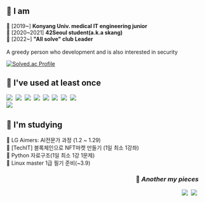 <h2>🧸 I am </h2>
<p >
  🧩 [2019~] <strong>Konyang Univ. medical IT engineering junior </strong><br>
  🧩 [2020~2021] <strong> 42Seoul student(a.k.a skang)</strong><br>
  🧩 [2022~] <strong> "All solve" club Leader</strong> <br>
  <br>
  A greedy person who development and is also interested in security
</p>


[![Solved.ac Profile](http://mazassumnida.wtf/api/v2/generate_badge?boj=rkdtjgus1120)](https://solved.ac/rkdtjgus1120)

<h2 >🧸 I've used at least once</h2>
<p>
<img src="https://img.shields.io/badge/C-A8B9CC?style=flat-square&logo=C&logoColor=white"/></a>&nbsp
<img src="https://img.shields.io/badge/C++-00599C?style=flat-square&logo=C++&logoColor=white"/></a>&nbsp
<img src="https://img.shields.io/badge/C%20-000000?style=flat-square&logo=CSharp&logoColor=white"/></a>&nbsp
<img src="https://img.shields.io/badge/Python-3776AB?style=flat-square&logo=Python&logoColor=white"/></a>&nbsp
<img src="https://img.shields.io/badge/Dart-0175C2?style=flat-square&logo=Dart&logoColor=white"/></a>&nbsp
<img src="https://img.shields.io/badge/Solidity-363636?style=flat-square&logo=Solidity&logoColor=white"/></a>&nbsp
<img src="https://img.shields.io/badge/Javascript-F7DF1E?style=flat-square&logo=Javascript&logoColor=white"/></a>&nbsp
<img src="https://img.shields.io/badge/Kotlin-7F52FF?style=flat-square&logo=Kotlin&logoColor=white"/></a>&nbsp
<br>
<img src="https://img.shields.io/badge/Firebase-FFCA28?style=flat-square&logo=firebase&logoColor=white"/></a>&nbsp
</p>

<h2>🧸 I'm studying</h2>
<p>
📌 LG Aimers: AI전문가 과정 (1.2 ~ 1.29)<br>
📌 [TechIT] 블록체인으로 NFT마켓 만들기 (1일 최소 1강좌)<br>
📌 Python 자료구조(1일 최소 1강 1문제)<br>
📌 Linux master 1급 필기 준비(~3.9)<br>
</p>

<h3 align="right">🍰 <i>Another my pieces </i></h3>
<p align="right">
  <a href="https://velog.io/@jjamk"><img src="https://img.shields.io/badge/velog-11B48A?style=flat-square&logo=Vimeo&logoColor=white&link=https://velog.io/@jjamk"/></a>&nbsp
    <a href="https://trapinmyworld.wordpress.com"><img src="https://img.shields.io/badge/wordpress-21759B?style=flat-square&logo=Vimeo&logoColor=white&link=https://trapinmyworld.wordpress.com/"/></a>&nbsp
</p>
